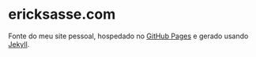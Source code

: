 # ericksasse.com
Fonte do meu site pessoal, hospedado no [GitHub Pages](https://pages.github.com/) e gerado usando [Jekyll](http://jekyllrb.com/).
